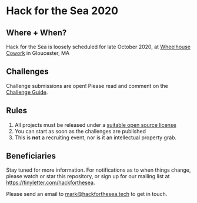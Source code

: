 # Hack for the Sea 2020

## Where + When?

Hack for the Sea is loosely scheduled for late October 2020, at [Wheelhouse Cowork](https://wheelhousecowork.com/en) in Gloucester, MA

## Challenges

Challenge submissions are open! Please read and comment on the [Challenge Guide](https://github.com/hackforthesea/2020/issues/1).

## Rules

1. All projects must be released under a [suitable open source license](https://choosealicense.com/)
2. You can start as soon as the challenges are published
3. This is **not** a recruiting event, nor is it an intellectual property grab.

## Beneficiaries



Stay tuned for more information. For notifications as to when things change, please watch or star this repository, or sign up for our mailing list at https://tinyletter.com/hackforthesea.

Please send an email to [mark@hackforthesea.tech](mailto:mark@hackforthesea.tech) to get in touch.
